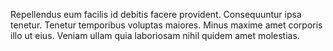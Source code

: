 Repellendus eum facilis id debitis facere provident.
Consequuntur ipsa tenetur.
Tenetur temporibus voluptas maiores.
Minus maxime amet corporis illo ut eius.
Veniam ullam quia laboriosam nihil quidem amet molestias.